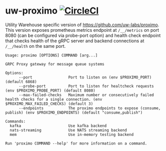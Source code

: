 # uw-proximo [![CircleCI](https://circleci.com/gh/utilitywarehouse/uw-proximo.svg?style=svg)](https://circleci.com/gh/utilitywarehouse/uw-proximo)
Utility Warehouse specific version of https://github.com/uw-labs/proximo.
This version exposes prometheus metrics endpoint at `/__/metrics` on port 8080 
(can be configured via probe-port option) and health check endpoint that checks health of the gRPC server and 
backend connections at `/__/health` on the same port.

```
Usage: proximo [OPTIONS] COMMAND [arg...]

GRPC Proxy gateway for message queue systems
                            
Options:                    
      --port                Port to listen on (env $PROXIMO_PORT) (default 6868)
      --probe-port          Port to listen for healtcheck requests (env $PROXIMO_PROBE_PORT) (default 8080)
      --max-failed-checks   Maximum number or consecutively failed health checks for a single connection. (env $PROXIMO_MAX_FAILED_CHECKS) (default 3)
      --endpoints           The proximo endpoints to expose (consume, publish) (env $PROXIMO_ENDPOINTS) (default "consume,publish")
                            
Commands:                   
  kafka                     Use kafka backend
  nats-streaming            Use NATS streaming backend
  mem                       Use in-memory testing backend
                            
Run 'proximo COMMAND --help' for more information on a command.
```
